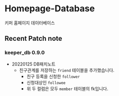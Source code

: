 

# Homepage-Database

키퍼 홈페이지 데이터베이스

## Recent Patch note
### keeper_db 0.9.0
- 20220125 DB패치노트
    - 친구관계를 저장하는 `friend` 테이블을 추가했습니다.
        - 친구 등록을 신청한 `follower`
        - 신청대상인 `followee`
        - 위 두 컬럼은 모두 `member` 테이블의 fk입니다.